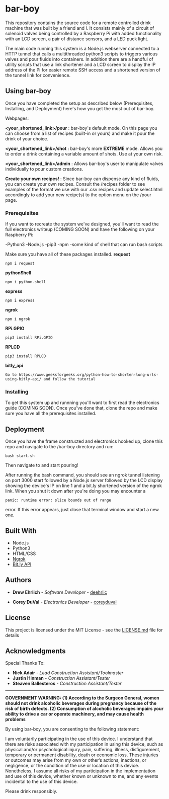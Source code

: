 # bar-boy

This repository contains the source code for a remote controlled drink machine that was built by a friend and I. It consists mainly of a circuit of solenoid valves being controlled by a Raspberry Pi with added functionality with an LCD screen, a pair of distance sensors, and a LED puck light. 

The main code running this system is a Node.js webserver connected to a HTTP tunnel that calls a multithreaded python3 scripts to triggers various valves and pour fluids into containers. In addition there are a handful of utility scripts that use a link shortener and a LCD screen to display the IP address of the Pi for easier remote SSH access and a shortened version of the tunnel link for convenience.

## Using bar-boy

Once you have completed the setup as described below (Prerequisites, Installing, and Deployment) here's how you get the most out of bar-boy.

Webpages:

**<your_shortened_link>/pour** : bar-boy's default mode. On this page you can choose from a list of recipes (built-in or yours) and make it pour the drink of your choice.

**<your_shortened_link>/shot** : bar-boy's more **EXTREME** mode. Allows you to order a drink containing a variable amount of shots. Use at your own risk.

**<your_shortened_link>/admin** : Allows bar-boy's user to manipulate valves individually to pour custom creations.

**Create your own recipes!** : Since bar-boy can dispense any kind of fluids, you can create your own recipes. Consult the /recipes folder to see examples of the format we use with our .csv recipes and update select.html accordingly to add your new recipe(s) to the option menu on the /pour page.


### Prerequisites

If you want to recreate the system we've designed, you'll want to read the full electronics writeup (COMING SOON) and have the following on your Raspberry Pi:

-Python3
-Node.js
-pip3
-npm
-some kind of shell that can run bash scripts

Make sure you have all of these packages installed.
**request**
```
npm i request
```
**pythonShell**
```
npm i python-shell
```
**express**
```
npm i express
```
**ngrok**
```
npm i ngrok
```
**RPi.GPIO**
```
pip3 install RPi.GPIO
```
**RPLCD**
```
pip3 install RPLCD
```
**bitly_api**
```
Go to https://www.geeksforgeeks.org/python-how-to-shorten-long-urls-using-bitly-api/ and follow the tutorial
```

### Installing

To get this system up and runnning you'll want to first read the electronics guide (COMING SOON). Once you've done that, clone the repo and make sure you have all the prerequisites installed.


## Deployment

Once you have the frame constructed and electronics hooked up, clone this repo and navigate to the /bar-boy directory and run:
```
bash start.sh
```
Then navigate to **<your shortened link>** and start pouring!

After running the bash command, you should see an ngrok tunnel listening on port 3000 start followed by a Node.js server followed by the LCD display showing the device's IP on line 1 and a bit.ly shortened version of the ngrok link. When you shut it down after you're doing you may encounter a 
```
panic: runtime error: slice bounds out of range
```
error. If this error appears, just close that terminal window and start a new one.

## Built With

* Node.js
* Python3
* HTML/CSS
* [Ngrok](ngrok.com)
* [Bit.ly API](dev.bitly.com)

## Authors

* **Drew Ehrlich** - *Software Developer* - [deehrlic](https://github.com/deehrlic)

* **Corey DuVal** - *Electronics Developer* - [coreyduval](https://github.com/coreyduval)

## License

This project is licensed under the MIT License - see the [LICENSE.md](LICENSE.md) file for details

## Acknowledgments

Special Thanks To:

* **Nick Adair** - *Lead Construction Assistant/Toolmaster*
* **Justin Hinman** - *Construction Assistant/Tester*
* **Steaven Ballesteros** - *Construction Assistant/Tester*

---------------------------------------------------------------------------------------------------------------------------------------

**GOVERNMENT WARNING: (1) According to the Surgeon General, women should not drink alcoholic beverages during pregnancy because of the risk of birth defects. (2) Consumption of alcoholic beverages impairs your ability to drive a car or operate machinery, and may cause health problems**

By using bar-boy, you are consenting to the following statement:

I am voluntarily participating in the use of this device. I understand that there are risks associated with my participation in using this device, such as physical and/or psychological injury, pain, suffering, illness, disfigurement, temporary or permanent disability, death or economic loss. These injuries or outcomes may arise from my own or other’s actions, inactions, or negligence, or the condition of the use or location of this device. Nonetheless, I assume all risks of my participation in the implementation and use of this device, whether known or unknown to me, and any events incidental to the use of this device.

Please drink responsibly.


